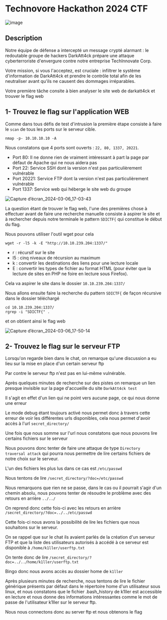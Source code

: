 # Technovore Hackathon 2024 CTF

![image](https://github.com/alexispondo/CTF-WriteUp/assets/47490330/7583d144-aa93-401d-901d-85cec5bc50ca)

## Description

Notre équipe de défense a intercepté un message crypté alarmant : le redoutable groupe de hackers DarkAtt4ck prépare une attaque cyberterroriste d'envergure contre notre entreprise TechInnovate Corp.

Votre mission, si vous l'acceptez, est cruciale : infiltrer le système d'information de DarkAtt4ck et prendre le contrôle total afin de les neutraliser avant qu'ils ne causent des dommages irréparables.

Votre première tâche consite à bien analyser le site web de darkatt4ck et trouver le flag web

## 1- Trouvez le flag sur l'application WEB

Comme dans tous défis de test d'intrusion la première étape consiste à faire le `scan` de tous les ports sur le serveur cible.

```
nmap -p- 10.10.10.10 -A
```

Nous constatons que 4 ports sont ouverts : `22, 80, 1337, 20221`.

- Port 80: Il ne donne rien de vraiment intéressant à part la page par défaut de Apache qui ne nous aidera pas
- Port 22: Service SSH dont la version n'est pas particulièrement vulnérable
- Port 20221: Service FTP dont la version n'est pas particulièrement vulnérable
- Port 1337: Service web qui héberge le site web du groupe

![Capture d’écran_2024-03-06_17-03-43](https://github.com/alexispondo/CTF-WriteUp/assets/47490330/089629c2-e4a0-4bf7-a83c-51874c867213)

La question étant de trouver le flag web, l'une des premières chose à effectuer avant de faire une recherche manuelle consiste à aspirer le site et à rechercher depuis notre terminale le pattern `SDICTF{` qui constitue le début du flag.

Nous pouvons utiliser l'outil wget pour cela
```
wget -r -l5 -k -E "http://10.10.239.204:1337/"
```
- r : récursif sur le site
- l5 : cinq niveaux de récursion au maximum
- k : convertir les destinations des liens pour une lecture locale
- E : convertir les types de fichier au format HTML (pour éviter que la lecture de sites en PHP ne foire en lecture sous Firefox).

Cela va aspirer le site dans le dossier `10.10.239.204:1337/`

Nous allons ensuite faire la recherche du pattern `SDICTF{` de façon récursive dans le dossier téléchargé
```
cd 10.10.239.204:1337/
rgrep -i "SDICTF{" .
```
et on obtient ainsi le flag web

![Capture d’écran_2024-03-06_17-50-14](https://github.com/alexispondo/CTF-WriteUp/assets/47490330/e8ea0553-988b-49f9-ac99-e14465a22925)

## 2- Trouvez le flag sur le serveur FTP
Lorsqu'on regarde bien dans le chat, on remarque qu'une discussion a eu lieu sur la mise en place d'un certain serveur ftp

Par contre le serveur ftp n'est pas en lui-même vulnérable.

Après quelques minutes de recherche sur des pistes on remarque un lien presque invisible sur la page d'accueille du site `DarkAtt4ck test`

Il s'agit en effet d'un lien qui ne point vers aucune page, ce qui nous donne une erreur 

Le mode debug étant toujours activé nous permet donc à travers cette erreur de voir les différentes urls disponibles, cela nous permet d'avoir accès à l'url `secret_directory/`

Une fois que nous somme sur l'url nous constatons que nous pouvons lire certains fichiers sur le serveur

Nous pouvons donc tenter de faire une attaque de type `Directory traversal attack` qui pourra nous permettre de lire certains fichiers de notre choix sur le serveur.

L'un des fichiers les plus lus dans ce cas est `/etc/passwd`

Nous tentons de lire `/secret_directory/?doc=/etc/passwd`

Nous remarquons que rien ne se passe, dans le cas ou il pourrait s'agir d'un chemin absolu, nous pouvons tenter de résoudre le problème avec des retours en arrière `../../`

On reprend donc cette fois-ci avec les retours en arrière `/secret_directory/?doc=../../etc/passwd`


Cette fois-ci nous avons la possibilité de lire les fichiers que nous souhaitons sur le serveur.

On se rappel que sur le chat ils avaient parlés de la création d'un serveur FTP et que la liste des utilisateurs autorisés à accédé à ce serveur est disponible à `/home/k1ller/userftp.txt`

On tente donc de lire `/secret_directory/?doc=../../home/k1ller/userftp.txt`

Bingo donc nous avons accès au dossier home de `k1ller`

Après plusieurs minutes de recherche, nous tentons de lire le fichier générique présents par défaut dans le répertoire home d'un utilisateur sous linux, et nous constatons que le fichier .bash_history de k1ller est accessible en lecture et nous donne des informations intéressantes comme le mot de passe de l'utilisateur k1ller sur le serveur ftp.

Nous nous connectons donc au server ftp et nous obtenons le flag







